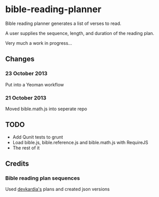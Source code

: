 bible-reading-planner
=====================

Bible reading planner generates a list of verses to read.

A user supplies the sequence, length, and duration of the reading plan.

Very much a work in progress...

## Changes

### 23 October 2013
Put into a Yeoman workflow

### 21 October 2013
Moved bible.math.js into seperate repo

## TODO
- Add Qunit tests to grunt
- Load bible.js, bible.reference.js and bible.math.js with RequireJS
- The rest of it

## Credits

### Bible reading plan sequences

Used [devkardia's](https://github.com/devkardia) plans and created json versions